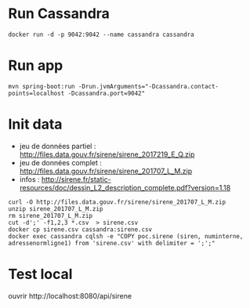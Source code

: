 # Run Cassandra
```
docker run -d -p 9042:9042 --name cassandra cassandra
```

# Run app
```
mvn spring-boot:run -Drun.jvmArguments="-Dcassandra.contact-points=localhost -Dcassandra.port=9042"
```

# Init data
* jeu de données partiel : http://files.data.gouv.fr/sirene/sirene_2017219_E_Q.zip
* jeu de données complet : http://files.data.gouv.fr/sirene/sirene_201707_L_M.zip
* infos : http://sirene.fr/static-resources/doc/dessin_L2_description_complete.pdf?version=1.18
```
curl -O http://files.data.gouv.fr/sirene/sirene_201707_L_M.zip
unzip sirene_201707_L_M.zip
rm sirene_201707_L_M.zip
cut -d';' -f1,2,3 *.csv  > sirene.csv
docker cp sirene.csv cassandra:sirene.csv
docker exec cassandra cqlsh -e "COPY poc.sirene (siren, numinterne, adressenormligne1) from 'sirene.csv' with delimiter = ';';"
```

# Test local
ouvrir http://localhost:8080/api/sirene